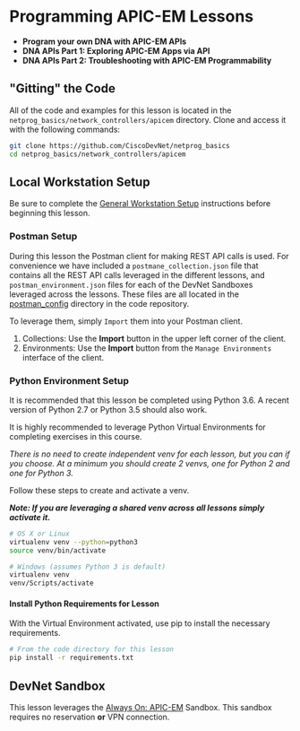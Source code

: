 # Programming APIC-EM Lessons

* **Program your own DNA with APIC-EM APIs**
* **DNA APIs Part 1: Exploring APIC-EM Apps via API**
* **DNA APIs Part 2: Troubleshooting with APIC-EM Programmability**

## "Gitting" the Code
All of the code and examples for this lesson is located in the `netprog_basics/network_controllers/apicem` directory.  Clone and access it with the following commands: 

```bash
git clone https://github.com/CiscoDevNet/netprog_basics
cd netprog_basics/network_controllers/apicem
```

## Local Workstation Setup
Be sure to complete the [General Workstation Setup](https://github.com/CiscoDevNet/netprog_basics/readme_resources/workstation_setup.md) instructions before beginning this lesson.  

### Postman Setup 
During this lesson the Postman client for making REST API calls is used.  For convenience we have included a `postmane_collection.json` file that contains all the REST API calls leveraged in the different lessons, and `postman_environment.json` files for each of the DevNet Sandboxes leveraged across the lessons.  These files are all located in the [postman_config](https://github.com/CiscoDevNet/netprog_basics/postman_config) directory in the code repository.  

To leverage them, simply `Import` them into your Postman client.  

1. Collections: Use the **Import** button in the upper left corner of the client. 
2. Environments: Use the **Import** button from the `Manage Environments` interface of the client.  

### Python Environment Setup 
It is recommended that this lesson be completed using Python 3.6.  A recent version of Python 2.7 or Python 3.5 should also work.  

It is highly recommended to leverage Python Virtual Environments for completing exercises in this course.  

*There is no need to create independent venv for each lesson, but you can if you choose.  At a minimum you should create 2 venvs, one for Python 2 and one for Python 3.*  

Follow these steps to create and activate a venv.  

***Note: If you are leveraging a shared venv across all lessons simply activate it.***

```bash
# OS X or Linux 
virtualenv venv --python=python3
source venv/bin/activate
```

```bash
# Windows (assumes Python 3 is default)
virtualenv venv 
venv/Scripts/activate 
```

#### Install Python Requirements for Lesson 
With the Virtual Environment activated, use pip to install the necessary requirements.  

```bash
# From the code directory for this lesson
pip install -r requirements.txt
```

## DevNet Sandbox
This lesson leverages the [Always On: APIC-EM](https://devnetsandbox.cisco.com/RM/Diagram/Index/2e0f9525-5f46-4f46-973e-0f0c1bf934fa?diagramType=Topology) Sandbox.  This sandbox requires no reservation **or** VPN connection.  